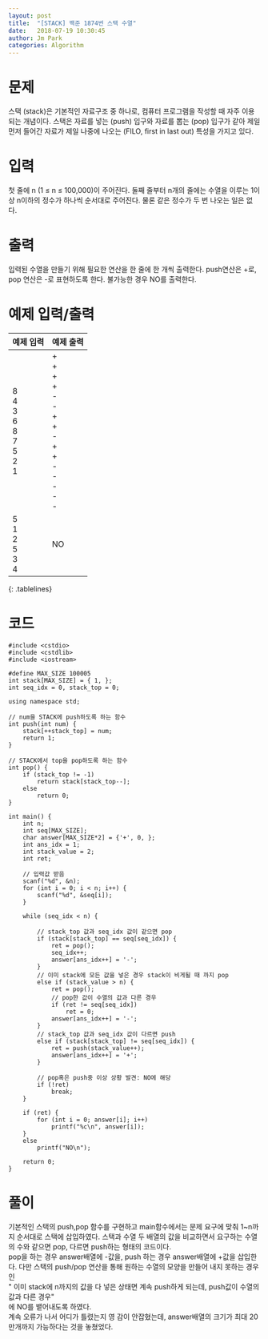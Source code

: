 ```yaml
---
layout: post
title:  "[STACK] 백준 1874번 스택 수열"
date:   2018-07-19 10:30:45
author: Jm Park
categories: Algorithm
---
```


# 문제
스택 (stack)은 기본적인 자료구조 중 하나로, 컴퓨터 프로그램을 작성할 때 자주 이용되는 개념이다. 스택은 자료를 넣는 (push) 입구와 자료를 뽑는 (pop) 입구가 같아 제일 먼저 들어간 자료가 제일 나중에 나오는 (FILO, first in last out) 특성을 가지고 있다.  

# 입력
첫 줄에 n (1 ≤ n ≤ 100,000)이 주어진다. 둘째 줄부터 n개의 줄에는 수열을 이루는 1이상 n이하의 정수가 하나씩 순서대로 주어진다. 물론 같은 정수가 두 번 나오는 일은 없다.  
# 출력
입력된 수열을 만들기 위해 필요한 연산을 한 줄에 한 개씩 출력한다. push연산은 +로, pop 연산은 -로 표현하도록 한다. 불가능한 경우 NO를 출력한다.  

# 예제 입력/출력
| 예제 입력 | 예제 출력 |  
| :-------------------- | :------------------ |  
| 8 <br> 4<br />3<br />6<br />8<br />7<br />5<br />2<br />1 | +<br />+<br />+<br />+<br />-<br />-<br />+<br />+<br />-<br />+<br />+<br />-<br />-<br />-<br />-<br />- |  
| 5<br />1<br />2<br />5<br />3<br />4 | NO |  
{: .tablelines}

# 코드
```{.cpp}
#include <cstdio>
#include <cstdlib>
#include <iostream>

#define MAX_SIZE 100005
int stack[MAX_SIZE] = { 1, };
int seq_idx = 0, stack_top = 0;

using namespace std;

// num을 STACK에 push하도록 하는 함수
int push(int num) {
	stack[++stack_top] = num;
	return 1;
}

// STACK에서 top을 pop하도록 하는 함수
int pop() {
	if (stack_top != -1) 
		return stack[stack_top--];
	else
		return 0;
}

int main() {
	int n;
	int seq[MAX_SIZE];
	char answer[MAX_SIZE*2] = {'+', 0, };
	int ans_idx = 1;
	int stack_value = 2;
	int ret;

	// 입력값 받음
	scanf("%d", &n);
	for (int i = 0; i < n; i++) {
		scanf("%d", &seq[i]);
	}

	while (seq_idx < n) {
		
		// stack_top 값과 seq_idx 값이 같으면 pop
		if (stack[stack_top] == seq[seq_idx]) {
			ret = pop();
			seq_idx++;
			answer[ans_idx++] = '-';
		}
		// 이미 stack에 모든 값을 넣은 경우 stack이 비게될 때 까지 pop
		else if (stack_value > n) {
			ret = pop();
			// pop한 값이 수열의 값과 다른 경우
			if (ret != seq[seq_idx])
				ret = 0;
			answer[ans_idx++] = '-';
		}
		// stack_top 값과 seq_idx 값이 다르면 push
		else if (stack[stack_top] != seq[seq_idx]) {
			ret = push(stack_value++);
			answer[ans_idx++] = '+';
		}

		// pop혹은 push중 이상 상황 발견: NO에 해당
		if (!ret)
			break;
	}

	if (ret) {
		for (int i = 0; answer[i]; i++)
			printf("%c\n", answer[i]);
	}
	else
		printf("NO\n");

	return 0;
}
```

# 풀이
기본적인 스택의 push,pop 함수를 구현하고 main함수에서는 문제 요구에 맞춰 1~n까지 순서대로 스택에 삽입하였다.  스택과 수열 두 배열의 값을 비교하면서 요구하는 수열의 수와 같으면 pop, 다르면 push하는 형태의 코드이다.  
pop을 하는 경우 answer배열에 -값을, push 하는 경우 answer배열에 +값을 삽입한다. 다만 스택의 push/pop 연산을 통해 원하는 수열의 모양을 만들어 내지 못하는 경우인  
" 이미 stack에 n까지의 값을 다 넣은 상태면 계속 push하게 되는데, push값이 수열의 값과 다른 경우"  
에 NO를 뱉어내도록 하였다.  
계속 오류가 나서 어디가 틀렸는지 영 감이 안잡혔는데, answer배열의 크기가 최대 20만개까지 가능하다는 것을 놓쳤었다.  
